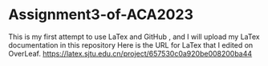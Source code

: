 # Assignment3-of-ACA2023
This is my first attempt to use LaTex and GitHub , and I will upload my LaTex documentation in this repository
Here is the URL for LaTex that I edited on OverLeaf.
https://latex.sjtu.edu.cn/project/657530c0a920be008200ba44
